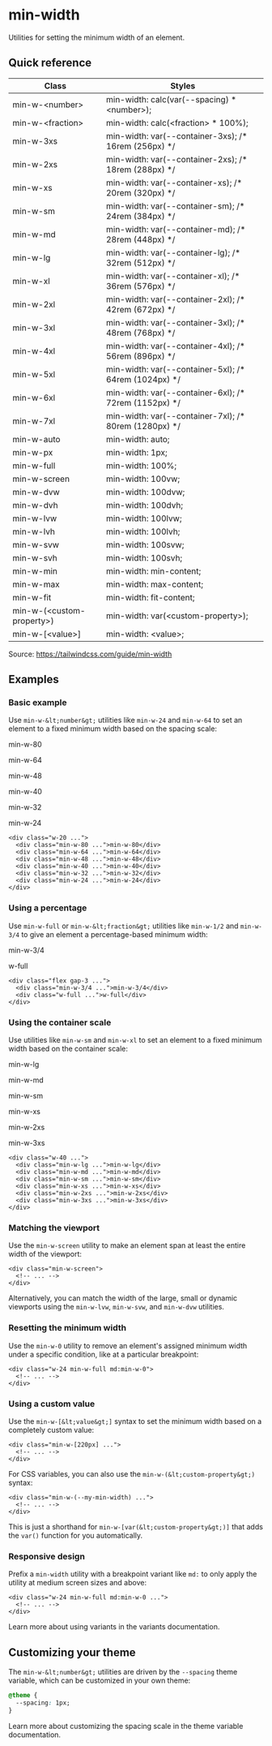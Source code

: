# min-width

Utilities for setting the minimum width of an element.

## Quick reference

| Class                    | Styles                                                                             |
| ------------------------ | ---------------------------------------------------------------------------------- |
| min-w-&lt;number&gt;           | min-width: calc(var(--spacing) \* &lt;number&gt;);                                       |
| min-w-&lt;fraction&gt;         | min-width: calc(&lt;fraction&gt; \* 100%);                                               |
| min-w-3xs                | min-width: var(--container-3xs); /\* 16rem (256px) \*/                             |
| min-w-2xs                | min-width: var(--container-2xs); /\* 18rem (288px) \*/                             |
| min-w-xs                 | min-width: var(--container-xs); /\* 20rem (320px) \*/                              |
| min-w-sm                 | min-width: var(--container-sm); /\* 24rem (384px) \*/                              |
| min-w-md                 | min-width: var(--container-md); /\* 28rem (448px) \*/                              |
| min-w-lg                 | min-width: var(--container-lg); /\* 32rem (512px) \*/                              |
| min-w-xl                 | min-width: var(--container-xl); /\* 36rem (576px) \*/                              |
| min-w-2xl                | min-width: var(--container-2xl); /\* 42rem (672px) \*/                             |
| min-w-3xl                | min-width: var(--container-3xl); /\* 48rem (768px) \*/                             |
| min-w-4xl                | min-width: var(--container-4xl); /\* 56rem (896px) \*/                             |
| min-w-5xl                | min-width: var(--container-5xl); /\* 64rem (1024px) \*/                            |
| min-w-6xl                | min-width: var(--container-6xl); /\* 72rem (1152px) \*/                            |
| min-w-7xl                | min-width: var(--container-7xl); /\* 80rem (1280px) \*/                            |
| min-w-auto               | min-width: auto;                                                                   |
| min-w-px                 | min-width: 1px;                                                                    |
| min-w-full               | min-width: 100%;                                                                   |
| min-w-screen             | min-width: 100vw;                                                                  |
| min-w-dvw                | min-width: 100dvw;                                                                 |
| min-w-dvh                | min-width: 100dvh;                                                                 |
| min-w-lvw                | min-width: 100lvw;                                                                 |
| min-w-lvh                | min-width: 100lvh;                                                                 |
| min-w-svw                | min-width: 100svw;                                                                 |
| min-w-svh                | min-width: 100svh;                                                                 |
| min-w-min                | min-width: min-content;                                                            |
| min-w-max                | min-width: max-content;                                                            |
| min-w-fit                | min-width: fit-content;                                                            |
| min-w-(&lt;custom-property&gt;)| min-width: var(&lt;custom-property&gt;);                                                 |
| min-w-\[&lt;value&gt;\]        | min-width: &lt;value&gt;;                                                                |

Source: https://tailwindcss.com/guide/min-width

## Examples

### Basic example

Use `min-w-&lt;number&gt;` utilities like `min-w-24` and `min-w-64` to set an element to a fixed minimum width based on the spacing scale:

min-w-80

min-w-64

min-w-48

min-w-40

min-w-32

min-w-24

```
<div class="w-20 ...">
  <div class="min-w-80 ...">min-w-80</div>
  <div class="min-w-64 ...">min-w-64</div>
  <div class="min-w-48 ...">min-w-48</div>
  <div class="min-w-40 ...">min-w-40</div>
  <div class="min-w-32 ...">min-w-32</div>
  <div class="min-w-24 ...">min-w-24</div>
</div>
```

### Using a percentage

Use `min-w-full` or `min-w-&lt;fraction&gt;` utilities like `min-w-1/2` and `min-w-3/4` to give an element a percentage-based minimum width:

min-w-3/4

w-full

```
<div class="flex gap-3 ...">
  <div class="min-w-3/4 ...">min-w-3/4</div>
  <div class="w-full ...">w-full</div>
</div>
```

### Using the container scale

Use utilities like `min-w-sm` and `min-w-xl` to set an element to a fixed minimum width based on the container scale:

min-w-lg

min-w-md

min-w-sm

min-w-xs

min-w-2xs

min-w-3xs

```
<div class="w-40 ...">
  <div class="min-w-lg ...">min-w-lg</div>
  <div class="min-w-md ...">min-w-md</div>
  <div class="min-w-sm ...">min-w-sm</div>
  <div class="min-w-xs ...">min-w-xs</div>
  <div class="min-w-2xs ...">min-w-2xs</div>
  <div class="min-w-3xs ...">min-w-3xs</div>
</div>
```

### Matching the viewport

Use the `min-w-screen` utility to make an element span at least the entire width of the viewport:

```
<div class="min-w-screen">
  <!-- ... -->
</div>
```

Alternatively, you can match the width of the large, small or dynamic viewports using the `min-w-lvw`, `min-w-svw`, and `min-w-dvw` utilities.

### Resetting the minimum width

Use the `min-w-0` utility to remove an element's assigned minimum width under a specific condition, like at a particular breakpoint:

```
<div class="w-24 min-w-full md:min-w-0">
  <!-- ... -->
</div>
```

### Using a custom value

Use the `min-w-[&lt;value&gt;]` syntax to set the minimum width based on a completely custom value:

```
<div class="min-w-[220px] ...">
  <!-- ... -->
</div>
```

For CSS variables, you can also use the `min-w-(&lt;custom-property&gt;)` syntax:

```
<div class="min-w-(--my-min-width) ...">
  <!-- ... -->
</div>
```

This is just a shorthand for `min-w-[var(&lt;custom-property&gt;)]` that adds the `var()` function for you automatically.

### Responsive design

Prefix a `min-width` utility with a breakpoint variant like `md:` to only apply the utility at medium screen sizes and above:

```
<div class="w-24 min-w-full md:min-w-0 ...">
  <!-- ... -->
</div>
```

Learn more about using variants in the variants documentation.

## Customizing your theme

The `min-w-&lt;number&gt;` utilities are driven by the `--spacing` theme variable, which can be customized in your own theme:

```css
@theme {
  --spacing: 1px;
}
```

Learn more about customizing the spacing scale in the theme variable documentation.
